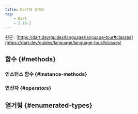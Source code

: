 ```yaml
---
title: Dart의 클래스
tag:
    - Dart
    - 2.18.2
---
```


원문 : [https://dart.dev/guides/language/language-tour#classes](https://dart.dev/guides/language/language-tour#classes)

## 함수 {#methods}

### 인스턴스 함수 {#instance-methods}

### 연산자 {#operators}

## 열거형 {#enumerated-types}

<AdsenseB />